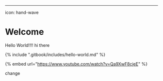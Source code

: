 
---
icon: hand-wave


# Welcome

Hello World!!!!
hi there

{% include ".gitbook/includes/hello-world.md" %}

{% embed url="https://www.youtube.com/watch?v=Qa9XwF8cjeE" %}

change
